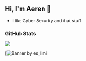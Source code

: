 ## Hi, I'm Aeren 👋
- I like Cyber Security and that stuff

### GitHub Stats
[![](https://github-readme-stats.vercel.app/api?username=aeren1010&theme=dracula)](https://github.com/aeren1010)

[![Banner by es_limi](https://i.ibb.co/S77dnHZH/1355013-1.jpg)
